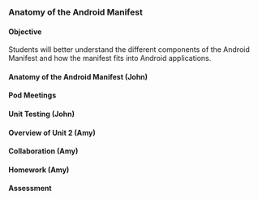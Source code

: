 ### Anatomy of the Android Manifest

#### Objective

Students will better understand the different components of the Android Manifest and how the manifest
fits into Android applications.

#### Anatomy of the Android Manifest (John)

#### Pod Meetings

#### Unit Testing (John)

#### Overview of Unit 2 (Amy)

#### Collaboration (Amy)

#### Homework (Amy)

#### Assessment
